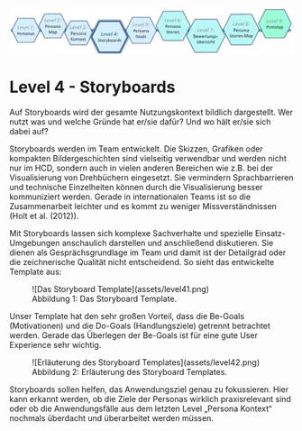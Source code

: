 ![Level4](assets/level4t.png)

# Level 4 - Storyboards

Auf Storyboards wird der gesamte Nutzungskontext bildlich dargestellt. Wer nutzt was und welche Gründe hat er/sie dafür? Und wo hält er/sie sich dabei auf?

Storyboards werden im Team entwickelt. Die Skizzen, Grafiken oder kompakten Bildergeschichten sind vielseitig verwendbar und werden nicht nur im HCD, sondern auch in vielen anderen Bereichen wie z.B. bei der Visualisierung von Drehbüchern eingesetzt. Sie vermindern Sprachbarrieren und technische Einzelheiten können durch die Visualisierung besser kommuniziert werden. Gerade in internationalen Teams ist so die Zusammenarbeit leichter und es kommt zu weniger Missverständnissen (Holt et al. (2012)).

Mit Storyboards lassen sich komplexe Sachverhalte und spezielle Einsatz-Umgebungen anschaulich darstellen und anschließend diskutieren. Sie dienen als Gesprächsgrundlage im Team und damit ist der Detailgrad oder die zeichnerische Qualität nicht entscheidend. So sieht das entwickelte Template aus:

<figure markdown>
  ![Das Storyboard Template](assets/level41.png)
  <figcaption>Abbildung 1: Das Storyboard Template.</figcaption>
</figure>

Unser Template hat den sehr großen Vorteil, dass die Be-Goals (Motivationen) und die Do-Goals (Handlungsziele) getrennt betrachtet werden. Gerade das Überlegen der Be-Goals ist für eine gute User Experience sehr wichtig.

<figure markdown>
  ![Erläuterung des Storyboard Templates](assets/level42.png)
  <figcaption>Abbildung 2: Erläuterung des Storyboard Templates.</figcaption>
</figure>

Storyboards sollen helfen, das Anwendungsziel genau zu fokussieren. Hier kann erkannt werden, ob die Ziele der Personas wirklich praxisrelevant sind oder ob die Anwendungsfälle aus dem letzten Level „Persona Kontext“ nochmals überdacht und überarbeitet werden müssen.
